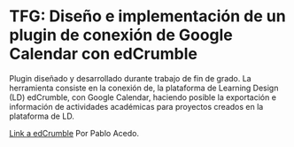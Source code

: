 # TFG: Diseño e implementación de un plugin de conexión de Google Calendar con edCrumble

Plugin diseñado y desarrollado durante trabajo de fin de grado. La herramienta consiste en la conexión de, la plataforma de Learning Design (LD) edCrumble, con Google Calendar, haciendo posible la exportación e información de actividades académicas para proyectos creados en la plataforma de LD.


[Link a edCrumble](https://ilde2.upf.edu/edcrumble/)
Por Pablo Acedo.

